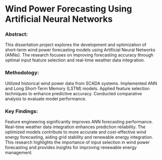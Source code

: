 # Wind Power Forecasting Using Artificial Neural Networks

### Abstract:

This dissertation project explores the development and optimization of short-term wind power forecasting models using Artificial Neural Networks (ANNs). The research focuses on improving forecasting accuracy through optimal input feature selection and real-time weather data integration.

### Methodology:

Utilized historical wind power data from SCADA systems.
Implemented ANN and Long Short-Term Memory (LSTM) models.
Applied feature selection techniques to enhance predictive accuracy.
Conducted comparative analysis to evaluate model performance.

### Key Findings:

Feature engineering significantly improves ANN forecasting performance.
Real-time weather data integration enhances prediction reliability.
The optimized models contribute to more accurate and cost-effective wind energy forecasting, aiding grid stability and renewable energy integration.
This research highlights the importance of input selection in wind power forecasting and provides insights for improving renewable energy management.
